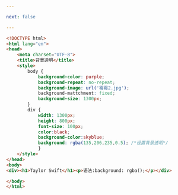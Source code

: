 ```yaml
---

next: false

---
```




<BlogInfo id="58" title="34.背景透明" author="白日梦想猿" pv=0 read_times=0 pre_cost_time="0分33秒" category="css学习" tag_list="['css学习']" create_time="2020.07.18 23:54:43" update_time="2020.10.05 22:30:20" />

```html
<!DOCTYPE html>
<html lang="en">
<head>
    <meta charset="UTF-8">
    <title>背景透明</title>
    <style>
        body {
            background-color: purple;
            background-repeat: no-repeat;
            background-image: url('霉霉2.jpg');
            background-mattchment: fixed;
            background-size: 1300px;
        }
        div {
            width: 1300px;
            height: 800px;
            font-size: 100px;
            color:black;
            background-color:skyblue;
            background: rgba(135,206,235,0.5); /*设置背景透明*/
            }
    </style>
</head>
<body>
<div><h1>Taylor Swift</h1><p>语法:background: rgba();</p></div>

</body>
</html>
```



<ActionBox />
